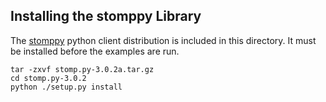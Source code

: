 ## Installing the stomppy Library

The [stomppy](http://code.google.com/p/stomppy) python client distribution is 
included in this directory.  It must be installed before the examples are run.

    tar -zxvf stomp.py-3.0.2a.tar.gz
    cd stomp.py-3.0.2
    python ./setup.py install 

